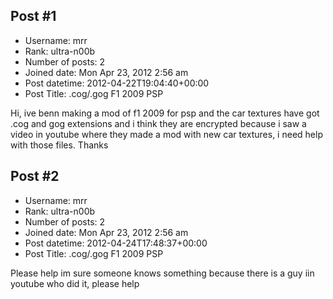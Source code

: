 ## Post #1
- Username: mrr
- Rank: ultra-n00b
- Number of posts: 2
- Joined date: Mon Apr 23, 2012 2:56 am
- Post datetime: 2012-04-22T19:04:40+00:00
- Post Title: .cog/.gog F1 2009 PSP

Hi, ive benn making a mod of f1 2009 for psp and the car textures have got .cog and gog extensions and i think they are encrypted because i saw a video in youtube where they made a mod with new car textures, i need help with those files.
Thanks
## Post #2
- Username: mrr
- Rank: ultra-n00b
- Number of posts: 2
- Joined date: Mon Apr 23, 2012 2:56 am
- Post datetime: 2012-04-24T17:48:37+00:00
- Post Title: .cog/.gog F1 2009 PSP

Please help im sure someone knows something because there is a guy iin youtube who did it, please help
